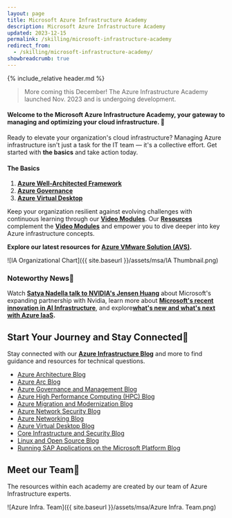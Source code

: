 ```yaml
---
layout: page
title: Microsoft Azure Infrastructure Academy
description: Microsoft Azure Infrastructure Academy
updated: 2023-12-15
permalink: /skilling/microsoft-infrastructure-academy
redirect_from:
  - /skilling/microsoft-infrastructure-academy/
showbreadcrumb: true
---
```

{% include_relative header.md %}

> More coming this December! The Azure Infrastructure Academy launched Nov. 2023 and is undergoing development.

#### Welcome to the Microsoft Azure Infrastructure Academy, your gateway to managing and optimizing your cloud infrastructure. 📎

Ready to elevate your organization's cloud infrastructure? Managing Azure infrastructure isn't just a task for the IT team — it's a collective effort. Get started with **the basics** and take action today.

#### The Basics
1. **[Azure Well-Architected Framework](/PartnerResources/skilling/microsoft-infrastructure-academy/resources/azure-waf)**
2. **[Azure Governance](/PartnerResources/skilling/microsoft-infrastructure-academy/resources/azure-governance)**
3. **[Azure Virtual Desktop](/PartnerResources/skilling/microsoft-infrastructure-academy/resources/azure-virtual-desktop)**

Keep your organization resilient against evolving challenges with continuous learning through our **[Video Modules](/PartnerResources/skilling/microsoft-infrastructure-academy/modules)**. Our **[Resources](/PartnerResources/skilling/microsoft-infrastructure-academy/resources)** complement the **[Video Modules](/PartnerResources/skilling/microsoft-infrastructure-academy/modules)** and empower you to dive deeper into key Azure infrastructure concepts.

**Explore our latest resources for [Azure VMware Solution (AVS)](/PartnerResources/skilling/microsoft-infrastructure-academy/resources/avs-resources).**


![IA Organizational Chart]({{ site.baseurl }}/assets/msa/IA Thumbnail.png)


### Noteworthy News📰

Watch **[Satya Nadella talk to NVIDIA's Jensen Huang](https://youtu.be/QsWtiop4IJA?si=QgschuA-oRRiLMTP)** about Microsoft's expanding partnership with Nvidia, learn more about **[Microsoft's recent innovation in AI Infrastructure](https://youtu.be/AHSboyXhjyw?si=4gke11Oj1RN1qJuc)**, and explore **[​what's new and what's next with Azure IaaS](https://ignite.microsoft.com/en-US/sessions/67c69220-d1f8-4241-8519-bfc3e73d08e3?source=sessions).**


## Start Your Journey and Stay Connected🔗
 
 Stay connected with our **[Azure Infrastructure Blog](https://techcommunity.microsoft.com/t5/azure-infrastructure-blog/bg-p/AzureInfrastructureBlog)** and more to find guidance and resources for technical questions.

* [Azure Architecture Blog](https://techcommunity.microsoft.com/t5/azure-architecture-blog/bg-p/AzureArchitectureBlog)
* [Azure Arc Blog](https://techcommunity.microsoft.com/t5/azure-arc-blog/bg-p/AzureArcBlog)
* [Azure Governance and Management Blog](https://techcommunity.microsoft.com/t5/azure-governance-and-management/bg-p/AzureGovernanceandManagementBlog)
* [Azure High Performance Computing (HPC) Blog](https://techcommunity.microsoft.com/t5/azure-high-performance-computing/bg-p/AzureHighPerformanceComputingBlog)
* [Azure Migration and Modernization Blog](https://techcommunity.microsoft.com/t5/azure-migration-and/bg-p/AzureMigrationBlog)
* [Azure Network Security Blog](https://techcommunity.microsoft.com/t5/azure-network-security-blog/bg-p/AzureNetworkSecurityBlog)
* [Azure Networking Blog](https://techcommunity.microsoft.com/t5/azure-networking-blog/bg-p/AzureNetworkingBlog)
* [Azure Virtual Desktop Blog](https://techcommunity.microsoft.com/t5/azure-virtual-desktop-blog/bg-p/AzureVirtualDesktopBlog)
* [Core Infrastructure and Security Blog](https://techcommunity.microsoft.com/t5/core-infrastructure-and-security/bg-p/CoreInfrastructureandSecurityBlog)
* [Linux and Open Source Blog](https://techcommunity.microsoft.com/t5/linux-and-open-source-blog/bg-p/LinuxandOpenSourceBlog)
* [Running SAP Applications on the Microsoft Platform Blog](https://techcommunity.microsoft.com/t5/running-sap-applications-on-the/bg-p/SAPApplications)

## Meet our Team🎉

The resources within each academy are created by our team of Azure Infrastructure experts.

![Azure Infra. Team]({{ site.baseurl }}/assets/msa/Azure Infra. Team.png)